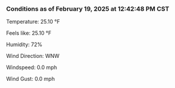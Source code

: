 ### Conditions as of February 19, 2025 at 12:42:48 PM CST 

Temperature: 25.10 &deg;F

Feels like: 25.10 &deg;F

Humidity: 72%

Wind Direction: WNW

Windspeed: 0.0 mph

Wind Gust: 0.0 mph

